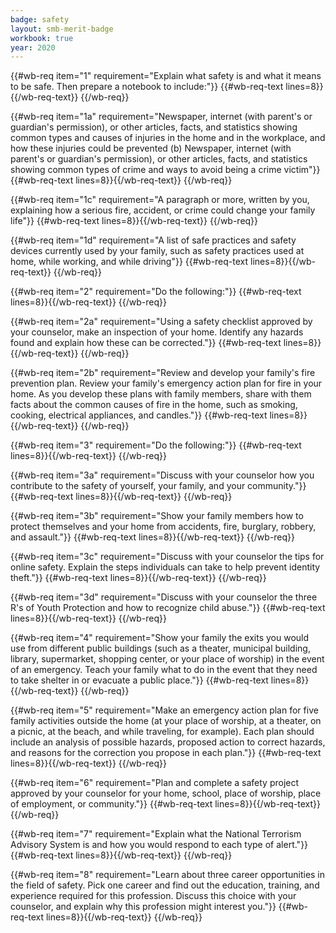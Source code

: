 ```yaml
---
badge: safety
layout: smb-merit-badge
workbook: true
year: 2020
---
```



{{#wb-req item="1" requirement="Explain what safety is and what it means to be safe. Then prepare a notebook to include:"}}
{{#wb-req-text lines=8}}{{/wb-req-text}}
{{/wb-req}}

{{#wb-req item="1a" requirement="Newspaper, internet (with parent's or guardian's permission), or other articles, facts, and statistics showing common types and causes of injuries in the home and in the workplace, and how these injuries could be prevented (b) Newspaper, internet (with parent's or guardian's permission), or other articles, facts, and statistics showing common types of crime and ways to avoid being a crime victim"}}
{{#wb-req-text lines=8}}{{/wb-req-text}}
{{/wb-req}}

{{#wb-req item="1c" requirement="A paragraph or more, written by you, explaining how a serious fire, accident, or crime could change your family life"}}
{{#wb-req-text lines=8}}{{/wb-req-text}}
{{/wb-req}}

{{#wb-req item="1d" requirement="A list of safe practices and safety devices currently used by your family, such as safety practices used at home, while working, and while driving"}}
{{#wb-req-text lines=8}}{{/wb-req-text}}
{{/wb-req}}

{{#wb-req item="2" requirement="Do the following:"}}
{{#wb-req-text lines=8}}{{/wb-req-text}}
{{/wb-req}}

{{#wb-req item="2a" requirement="Using a safety checklist approved by your counselor, make an inspection of your home. Identify any hazards found and explain how these can be corrected."}}
{{#wb-req-text lines=8}}{{/wb-req-text}}
{{/wb-req}}

{{#wb-req item="2b" requirement="Review and develop your family's fire prevention plan. Review your family's emergency action plan for fire in your home. As you develop these plans with family members, share with them facts about the common causes of fire in the home, such as smoking, cooking, electrical appliances, and candles."}}
{{#wb-req-text lines=8}}{{/wb-req-text}}
{{/wb-req}}

{{#wb-req item="3" requirement="Do the following:"}}
{{#wb-req-text lines=8}}{{/wb-req-text}}
{{/wb-req}}

{{#wb-req item="3a" requirement="Discuss with your counselor how you contribute to the safety of yourself, your family, and your community."}}
{{#wb-req-text lines=8}}{{/wb-req-text}}
{{/wb-req}}

{{#wb-req item="3b" requirement="Show your family members how to protect themselves and your home from accidents, fire, burglary, robbery, and assault."}}
{{#wb-req-text lines=8}}{{/wb-req-text}}
{{/wb-req}}

{{#wb-req item="3c" requirement="Discuss with your counselor the tips for online safety. Explain the steps individuals can take to help prevent identity theft."}}
{{#wb-req-text lines=8}}{{/wb-req-text}}
{{/wb-req}}

{{#wb-req item="3d" requirement="Discuss with your counselor the three R's of Youth Protection and how to recognize child abuse."}}
{{#wb-req-text lines=8}}{{/wb-req-text}}
{{/wb-req}}

{{#wb-req item="4" requirement="Show your family the exits you would use from different public buildings (such as a theater, municipal building, library, supermarket, shopping center, or your place of worship) in the event of an emergency. Teach your family what to do in the event that they need to take shelter in or evacuate a public place."}}
{{#wb-req-text lines=8}}{{/wb-req-text}}
{{/wb-req}}

{{#wb-req item="5" requirement="Make an emergency action plan for five family activities outside the home (at your place of worship, at a theater, on a picnic, at the beach, and while traveling, for example). Each plan should include an analysis of possible hazards, proposed action to correct hazards, and reasons for the correction you propose in each plan."}}
{{#wb-req-text lines=8}}{{/wb-req-text}}
{{/wb-req}}

{{#wb-req item="6" requirement="Plan and complete a safety project approved by your counselor for your home, school, place of worship, place of employment, or community."}}
{{#wb-req-text lines=8}}{{/wb-req-text}}
{{/wb-req}}

{{#wb-req item="7" requirement="Explain what the National Terrorism Advisory System is and how you would respond to each type of alert."}}
{{#wb-req-text lines=8}}{{/wb-req-text}}
{{/wb-req}}

{{#wb-req item="8" requirement="Learn about three career opportunities in the field of safety. Pick one career and find out the education, training, and experience required for this profession. Discuss this choice with your counselor, and explain why this profession might interest you."}}
{{#wb-req-text lines=8}}{{/wb-req-text}}
{{/wb-req}}
